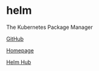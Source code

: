 # helm

The Kubernetes Package Manager

[GitHub](https://github.com/helm/helm)

[Homepage](https://helm.sh/)

[Helm Hub](https://hub.helm.sh/)
